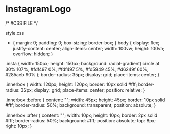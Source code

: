 # InstagramLogo
<!DOCTYPE html>
<html lang="en">
<head>
    <meta charset="UTF-8">
    <meta http-equiv="X-UA-Compatible" content="IE=edge">
    <meta name="viewport" content="width=device-width, initial-scale=1.0">
    <title>INSTA LOGO HTML CSS</title>
    <link rel="stylesheet" href="Instagram Logo.css">
</head>
<body>
    <div class="insta">
        <div class="innerbox">
     </div></div>
</body>
</html>

  /*     #CSS FILE  */
  
  style.css
* {
  margin: 0;
  padding: 0;
  box-sizing: border-box;
}
body {
  display: flex;
  justify-content: center;
  align-items: center;
  width: 100vw;
  height: 100vh;
  overflow: hidden;
}

.insta {
  width: 150px;
  height: 150px;
  background: radial-gradient(
    circle at 30% 107%,
    #fdf497 0%,
    #fdf497 5%,
    #fd5949 45%,
    #d6249f 60%,
    #285aeb 90%
  );
  border-radius: 35px;
  display: grid;
  place-items: center;
}

.innerbox {
  width: 120px;
  height: 120px;
  border: 10px solid #fff;
  border-radius: 32px;
  display: grid;
  place-items: center;
  position: relative;
}

 .innerbox::before {
  content: "";
  width: 45px;
  height: 45px;
  border: 10px solid #fff;
  border-radius: 50%;
  background: transparent;
  position: absolute;
}

.innerbox::after {
  content: "";
  width: 10px;
  height: 10px;
  border: 2px solid #fff;
  border-radius: 50%;
  background: #fff;
  position: absolute;
  top: 8px;
  right: 10px;
} 
